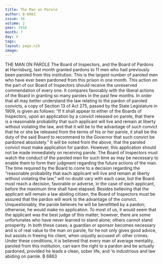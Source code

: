 ```yaml
---
title: The Man on Parole
author: B-6863
issue: 16
volume: 2
year: 1916
month: 7
day: V
tags:
layout: page.njk
image:
---
```

THE MAN ON PAROLE       The Board of Inspectors, and the Board of Pardons at Harrisburg, last month granted pardons to 11 men who had previously been paroled from this institution. This is the largest number of paroled men who have ever been pardoned from this prison in one month.       This action on the part of our Board of Inspectors should receive the unreserved commendation of every one. It compares favorably with the liberal actions of the Board in granting so many paroles in the past few months.       In order that all may better understand the law relating to the pardon of paroled convicts, a copy of Section 13 of Act 275, passed by the State Legislature in 1909, is given as follows:       “If it shall appear to either of the Boards of Inspectors, upon an application by a convict released on parole, that there is a reasonable probability that such applicant will live and remain at liberty without violating the law, and that it will be to the advantage of such convict that he or she be released from the terms of his or her parole, it shall be the duty of the said Board to recommend to the Governor that such convict be pardoned absolutely.”       It will be noted from the above, that the paroled convict must make application for pardon. However, this application should not be made immediately on receiving parole. The Board of Inspectors must watch the conduct of the paroled men for such time as may be necessary to enable them to form their judgment regarding the future actions of the man.       The time required by the Board to come to a decision regarding the “reasonable probability that each applicant will live and remain at liberty without violating the law,” will no doubt vary with each case, but the Board must reach a decision, favorable or adverse, in the case of each applicant, before the maximum time shall have elapsed.       Besides believing that the applicant will remain a law abiding citizen, the Board of Inspectors must be assured that the pardon will work to the advantage of the convict. Unquestionably, the parole believes he will be benefitted by a pardon; otherwise, he would make no application. To most of us, it would seem that the applicant was the best judge of this matter; however, there are some unfortunates who have never learned to stand alone; others cannot stand prosperity. In both these cases; a guardian or sponsor becomes necessary and is of real value to the man on parole, for he not only gives good advice, but assists in freeing his client, when unjustly accused of: other crimes.       Under these conditions, it is believed that every man of average mentality, paroled from this institution, can earn the right to a pardon and be actually pardoned, provided he leads a clean, sober life, and ‘is industrious and law abiding on parole. B 6863 
